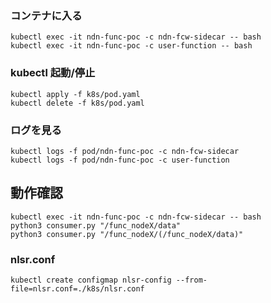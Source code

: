 
### コンテナに入る

```
kubectl exec -it ndn-func-poc -c ndn-fcw-sidecar -- bash
kubectl exec -it ndn-func-poc -c user-function -- bash
```

### kubectl 起動/停止

```
kubectl apply -f k8s/pod.yaml
kubectl delete -f k8s/pod.yaml
```

### ログを見る

```
kubectl logs -f pod/ndn-func-poc -c ndn-fcw-sidecar
kubectl logs -f pod/ndn-func-poc -c user-function
```

## 動作確認

```
kubectl exec -it ndn-func-poc -c ndn-fcw-sidecar -- bash
python3 consumer.py "/func_nodeX/data"
python3 consumer.py "/func_nodeX/(/func_nodeX/data)"
```

### nlsr.conf

```
kubectl create configmap nlsr-config --from-file=nlsr.conf=./k8s/nlsr.conf
```